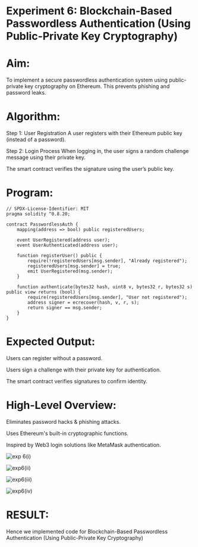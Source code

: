 # Experiment 6: Blockchain-Based Passwordless Authentication (Using Public-Private Key Cryptography)
# Aim:
To implement a secure passwordless authentication system using public-private key cryptography on Ethereum. This prevents phishing and password leaks.

# Algorithm:
Step 1: User Registration
A user registers with their Ethereum public key (instead of a password).


Step 2: Login Process
When logging in, the user signs a random challenge message using their private key.


The smart contract verifies the signature using the user’s public key.



# Program:
```
// SPDX-License-Identifier: MIT
pragma solidity ^0.8.20;

contract PasswordlessAuth {
    mapping(address => bool) public registeredUsers;

    event UserRegistered(address user);
    event UserAuthenticated(address user);

    function registerUser() public {
        require(!registeredUsers[msg.sender], "Already registered");
        registeredUsers[msg.sender] = true;
        emit UserRegistered(msg.sender);
    }

    function authenticate(bytes32 hash, uint8 v, bytes32 r, bytes32 s) public view returns (bool) {
        require(registeredUsers[msg.sender], "User not registered");
        address signer = ecrecover(hash, v, r, s);
        return signer == msg.sender;
    }
}
```

# Expected Output:
Users can register without a password.

Users sign a challenge with their private key for authentication.

The smart contract verifies signatures to confirm identity.


# High-Level Overview:
Eliminates password hacks & phishing attacks.


Uses Ethereum's built-in cryptographic functions.


Inspired by Web3 login solutions like MetaMask authentication.

![exp 6(i)](https://github.com/user-attachments/assets/23041661-3d7d-462e-8427-03254fde25d8)

![exp6(ii)](https://github.com/user-attachments/assets/9d7786c7-2762-485e-bb71-ae18d0cdefef)

![exp6(iii)](https://github.com/user-attachments/assets/2e2032a8-b75c-43ed-a9d9-9d8df22a74b7)

![exp6(iv)](https://github.com/user-attachments/assets/f78ddd13-e4bc-4b9e-a949-0d89e43b72c2)

# RESULT: 

Hence we implemented code for Blockchain-Based Passwordless Authentication (Using Public-Private Key Cryptography)
